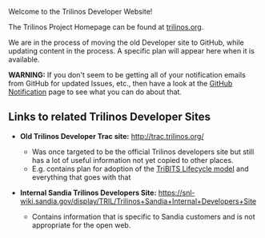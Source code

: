 Welcome to the Trilinos Developer Website!

The Trilinos Project Homepage can be found at [trilinos.org](https://trilinos.org).

We are in the process of moving the old Developer site to GitHub, while updating content in the process. A specific plan will appear here when it is available.

**WARNING:** If you don't seem to be getting all of your notification emails from GitHub for updated Issues, etc., then have a look at the [GitHub Notification](GitHub-Notifications) page to see what you can do about that.

## Links to related Trilinos Developer Sites

* **Old Trilinos Developer Trac site:** http://trac.trilinos.org/
  * Was once targeted to be the official Trilinos developers site but still has a lot of useful information not yet copied to other places.
  * E.g. contains plan for adoption of the [TriBITS Lifecycle model](http://trac.trilinos.org/wiki/TribitsDevelopmentPractices) and everything that goes with that

* **Internal Sandia Trilinos Developers Site:** https://snl-wiki.sandia.gov/display/TRIL/Trilinos+Sandia+Internal+Developers+Site
  * Contains information that is specific to Sandia customers and is not appropriate for the open web.

